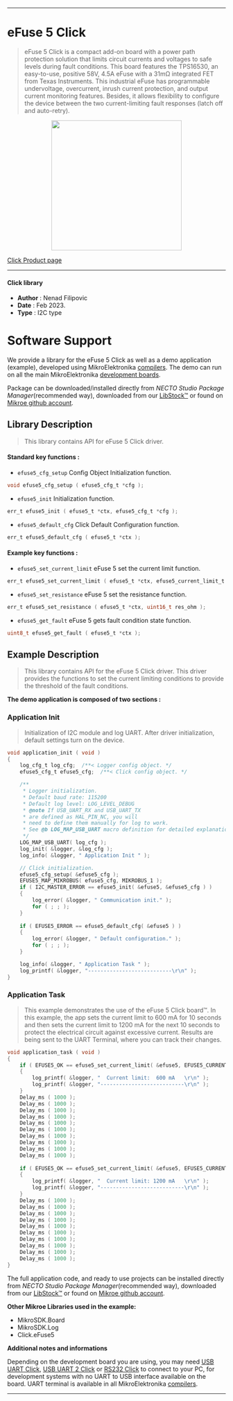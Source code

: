 
---
# eFuse 5 Click

> eFuse 5 Click is a compact add-on board with a power path protection solution that limits circuit currents 
> and voltages to safe levels during fault conditions. 
> This board features the TPS16530, an easy-to-use, positive 58V, 
> 4.5A eFuse with a 31mΩ integrated FET from Texas Instruments. 
> This industrial eFuse has programmable undervoltage, overcurrent, inrush current protection, 
> and output current monitoring features. 
> Besides, it allows flexibility to configure the device between the two current-limiting fault responses 
> (latch off and auto-retry).

<p align="center">
  <img src="https://download.mikroe.com/images/click_for_ide/efuse5_click.png" height=300px>
</p>

[Click Product page](https://www.mikroe.com/efuse-5-click)

---


#### Click library

- **Author**        : Nenad Filipovic
- **Date**          : Feb 2023.
- **Type**          : I2C type


# Software Support

We provide a library for the eFuse 5 Click
as well as a demo application (example), developed using MikroElektronika
[compilers](https://www.mikroe.com/necto-studio).
The demo can run on all the main MikroElektronika [development boards](https://www.mikroe.com/development-boards).

Package can be downloaded/installed directly from *NECTO Studio Package Manager*(recommended way), downloaded from our [LibStock&trade;](https://libstock.mikroe.com) or found on [Mikroe github account](https://github.com/MikroElektronika/mikrosdk_click_v2/tree/master/clicks).

## Library Description

> This library contains API for eFuse 5 Click driver.

#### Standard key functions :

- `efuse5_cfg_setup` Config Object Initialization function.
```c
void efuse5_cfg_setup ( efuse5_cfg_t *cfg );
```

- `efuse5_init` Initialization function.
```c
err_t efuse5_init ( efuse5_t *ctx, efuse5_cfg_t *cfg );
```

- `efuse5_default_cfg` Click Default Configuration function.
```c
err_t efuse5_default_cfg ( efuse5_t *ctx );
```

#### Example key functions :

- `efuse5_set_current_limit` eFuse 5 set the current limit function.
```c
err_t efuse5_set_current_limit ( efuse5_t *ctx, efuse5_current_limit_t current_limit );
```

- `efuse5_set_resistance` eFuse 5 set the resistance function.
```c
err_t efuse5_set_resistance ( efuse5_t *ctx, uint16_t res_ohm );
```

- `efuse5_get_fault` eFuse 5 gets fault condition state function.
```c
uint8_t efuse5_get_fault ( efuse5_t *ctx );
```

## Example Description

> This library contains API for the eFuse 5 Click driver.
> This driver provides the functions to set the current limiting conditions 
> to provide the threshold of the fault conditions.

**The demo application is composed of two sections :**

### Application Init

> Initialization of I2C module and log UART.
> After driver initialization, default settings turn on the device.

```c
void application_init ( void ) 
{
    log_cfg_t log_cfg;  /**< Logger config object. */
    efuse5_cfg_t efuse5_cfg;  /**< Click config object. */

    /** 
     * Logger initialization.
     * Default baud rate: 115200
     * Default log level: LOG_LEVEL_DEBUG
     * @note If USB_UART_RX and USB_UART_TX 
     * are defined as HAL_PIN_NC, you will 
     * need to define them manually for log to work. 
     * See @b LOG_MAP_USB_UART macro definition for detailed explanation.
     */
    LOG_MAP_USB_UART( log_cfg );
    log_init( &logger, &log_cfg );
    log_info( &logger, " Application Init " );

    // Click initialization.
    efuse5_cfg_setup( &efuse5_cfg );
    EFUSE5_MAP_MIKROBUS( efuse5_cfg, MIKROBUS_1 );
    if ( I2C_MASTER_ERROR == efuse5_init( &efuse5, &efuse5_cfg ) ) 
    {
        log_error( &logger, " Communication init." );
        for ( ; ; );
    }
    
    if ( EFUSE5_ERROR == efuse5_default_cfg( &efuse5 ) )
    {
        log_error( &logger, " Default configuration." );
        for ( ; ; );
    }

    log_info( &logger, " Application Task " );
    log_printf( &logger, "---------------------------\r\n" );
}
```

### Application Task

> This example demonstrates the use of the eFuse 5 Click board™.
> In this example, the app sets the current limit to 600 mA for 10 seconds 
> and then sets the current limit to 1200 mA for the next 10 seconds
> to protect the electrical circuit against excessive current.
> Results are being sent to the UART Terminal, where you can track their changes.

```c
void application_task ( void ) 
{
    if ( EFUSE5_OK == efuse5_set_current_limit( &efuse5, EFUSE5_CURRENT_LIMIT_600_mA ) )
    {
        log_printf( &logger, "  Current limit:  600 mA   \r\n" );
        log_printf( &logger, "---------------------------\r\n" );
    }
    Delay_ms ( 1000 );
    Delay_ms ( 1000 );
    Delay_ms ( 1000 );
    Delay_ms ( 1000 );
    Delay_ms ( 1000 );
    Delay_ms ( 1000 );
    Delay_ms ( 1000 );
    Delay_ms ( 1000 );
    Delay_ms ( 1000 );
    Delay_ms ( 1000 );
    
    if ( EFUSE5_OK == efuse5_set_current_limit( &efuse5, EFUSE5_CURRENT_LIMIT_1200_mA ) )
    {
        log_printf( &logger, "  Current limit: 1200 mA   \r\n" );
        log_printf( &logger, "---------------------------\r\n" );
    }
    Delay_ms ( 1000 );
    Delay_ms ( 1000 );
    Delay_ms ( 1000 );
    Delay_ms ( 1000 );
    Delay_ms ( 1000 );
    Delay_ms ( 1000 );
    Delay_ms ( 1000 );
    Delay_ms ( 1000 );
    Delay_ms ( 1000 );
    Delay_ms ( 1000 );
}
```

The full application code, and ready to use projects can be installed directly from *NECTO Studio Package Manager*(recommended way), downloaded from our [LibStock&trade;](https://libstock.mikroe.com) or found on [Mikroe github account](https://github.com/MikroElektronika/mikrosdk_click_v2/tree/master/clicks).

**Other Mikroe Libraries used in the example:**

- MikroSDK.Board
- MikroSDK.Log
- Click.eFuse5

**Additional notes and informations**

Depending on the development board you are using, you may need
[USB UART Click](https://www.mikroe.com/usb-uart-click),
[USB UART 2 Click](https://www.mikroe.com/usb-uart-2-click) or
[RS232 Click](https://www.mikroe.com/rs232-click) to connect to your PC, for
development systems with no UART to USB interface available on the board. UART
terminal is available in all MikroElektronika
[compilers](https://shop.mikroe.com/compilers).

---
